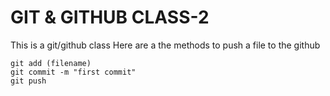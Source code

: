 # GIT & GITHUB CLASS-2

This is a git/github class
Here are a the methods to push a file to the github

    git add (filename)
    git commit -m "first commit"
    git push
